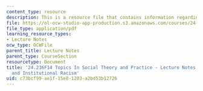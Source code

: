 ```yaml
---
content_type: resource
description: This is a resource file that contains information regarding session 19.
file: https://ol-ocw-studio-app-production.s3.amazonaws.com/courses/24-236-topics-in-social-theory-and-practice-race-and-racism-fall-2014/c73bcf99ae1f15e81203a2bd53b12726_MIT24_236F14_Sess19.pdf
file_type: application/pdf
learning_resource_types:
- Lecture Notes
ocw_type: OCWFile
parent_title: Lecture Notes
parent_type: CourseSection
resourcetype: Document
title: '24.236F14 Topics In Social Theory and Practice - Lecture Notes: Oppression
  and Institutional Racism'
uid: c73bcf99-ae1f-15e8-1203-a2bd53b12726
---
```

